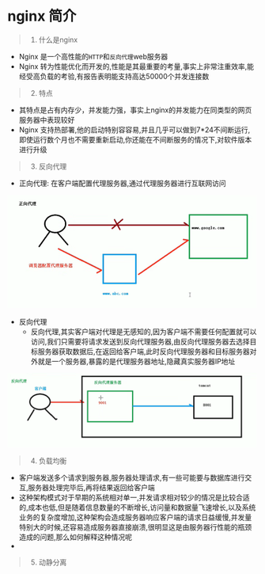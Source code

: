 # nginx 简介

> 1. 什么是nginx

+ Nginx 是一个高性能的`HTTP`和`反向代理`web服务器
+ Nginx 转为性能优化而开发的,性能是其最重要的考量,事实上非常注重效率,能经受高负载的考验,有报告表明能支持高达50000个并发连接数

> 2. 特点

+ 其特点是占有内存少，并发能力强，事实上nginx的并发能力在同类型的网页服务器中表现较好
+ Nginx 支持热部署,他的启动特别容容易,并且几乎可以做到7*24不间断运行,即使运行数个月也不需要重新启动,你还能在不间断服务的情况下,对软件版本进行升级

> 3. 反向代理

- 正向代理: 在客户端配置代理服务器,通过代理服务器进行互联网访问

![正向代理](./mark_imgs/img.png)

- 反向代理
  - 反向代理,其实客户端对代理是无感知的,因为客户端不需要任何配置就可以访问,我们只需要将请求发送到反向代理服务器,由反向代理服务器去选择目标服务器获取数据后,在返回给客户端,此时反向代理服务器和目标服务器对外就是一个服务器,暴露的是代理服务器地址,隐藏真实服务器IP地址

![反向代理](./mark_imgs/img_1.png)
     
> 4. 负载均衡  

- 客户端发送多个请求到服务器,服务器处理请求,有一些可能要与数据库进行交互,服务器处理完毕后,再将结果返回给客户端
- 这种架构模式对于早期的系统相对单一,并发请求相对较少的情况是比较合适的,成本也低,但是随着信息数量的不断增长,访问量和数据量飞速增长,以及系统业务的复杂度增加,这种架构会造成服务器响应客户端的请求日益缓慢,并发量特别大的时候,还容易造成服务器直接崩溃,很明显这是由服务器行性能的瓶颈造成的问题,那么如何解释这种情况呢
- 

> 5. 动静分离

